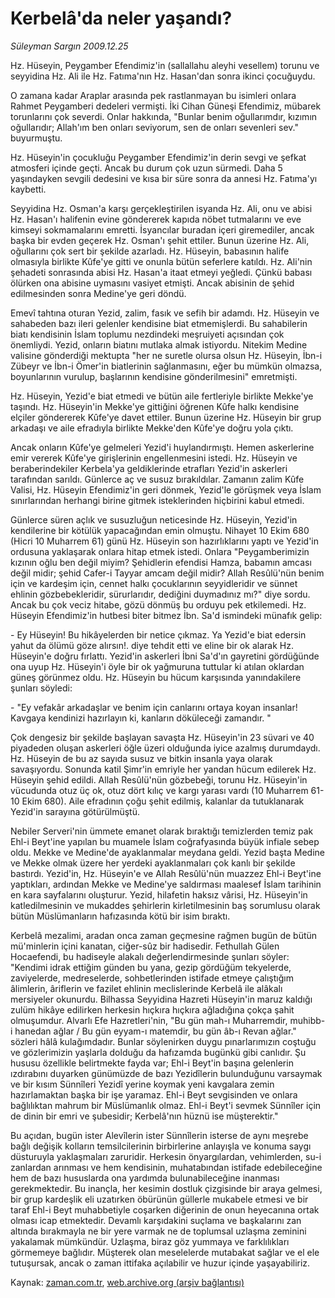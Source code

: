 # Kerbelâ'da neler yaşandı?

*Süleyman Sargın 2009.12.25*

<tr><td class="metin" colspan="2" style="padding-top: 20px; padding-left: 5px; ">Hz. Hüseyin, Peygamber Efendimiz'in  (sallallahu aleyhi vesellem) torunu ve seyyidina Hz. Ali ile Hz. Fatıma'nın Hz. Hasan'dan sonra ikinci çocuğuydu.</td></tr><tr><td class="metin" colspan="2" style="padding-top: 20px; padding-left: 5px; "><p>O zamana kadar Araplar arasında pek rastlanmayan bu isimleri onlara Rahmet Peygamberi dedeleri vermişti. İki Cihan Güneşi Efendimiz, mübarek torunlarını çok severdi. Onlar hakkında, "Bunlar benim oğullarımdır, kızımın oğullarıdır; Allah'ım ben onları seviyorum, sen de onları sevenleri sev." buyurmuştu.
<p>Hz. Hüseyin'in çocukluğu Peygamber Efendimiz'in derin sevgi ve şefkat atmosferi içinde geçti. Ancak bu durum çok uzun sürmedi. Daha 5 yaşındayken sevgili dedesini ve kısa bir süre sonra da annesi Hz. Fatıma'yı kaybetti.
<p>Seyyidina Hz. Osman'a karşı gerçekleştirilen isyanda Hz. Ali, onu ve abisi Hz. Hasan'ı halifenin evine göndererek kapıda nöbet tutmalarını ve eve kimseyi sokmamalarını emretti. İsyancılar buradan içeri giremediler, ancak başka bir evden geçerek Hz. Osman'ı şehit ettiler. Bunun üzerine Hz. Ali, oğullarını çok sert bir şekilde azarladı. Hz. Hüseyin, babasının halife olmasıyla birlikte Kûfe'ye gitti ve onunla bütün seferlere katıldı. Hz. Ali'nin şehadeti sonrasında abisi Hz. Hasan'a itaat etmeyi yeğledi. Çünkü babası ölürken ona abisine uymasını vasiyet etmişti. Ancak abisinin de şehid edilmesinden sonra Medine'ye geri döndü.
<p>Emevî tahtına oturan Yezid, zalim, fasık ve sefih bir adamdı. Hz. Hüseyin ve sahabeden bazı ileri gelenler kendisine biat etmemişlerdi. Bu sahabilerin biatı kendisinin İslam toplumu nezdindeki meşruiyeti açısından çok önemliydi. Yezid, onların biatını mutlaka almak istiyordu. Nitekim Medine valisine gönderdiği mektupta "her ne suretle olursa olsun Hz. Hüseyin, İbn-i Zübeyr ve İbn-i Ömer'in biatlerinin sağlanmasını, eğer bu mümkün olmazsa, boyunlarının vurulup, başlarının kendisine gönderilmesini" emretmişti.
<p>Hz. Hüseyin, Yezid'e biat etmedi ve bütün aile fertleriyle birlikte Mekke'ye taşındı. Hz. Hüseyin'in Mekke'ye gittiğini öğrenen Kûfe halkı kendisine elçiler göndererek Kûfe'ye davet ettiler. Bunun üzerine Hz. Hüseyin bir grup arkadaşı ve aile efradıyla birlikte Mekke'den Kûfe'ye doğru yola çıktı.
<p>Ancak onların Kûfe'ye gelmeleri Yezid'i huylandırmıştı. Hemen askerlerine emir vererek Kûfe'ye girişlerinin engellenmesini istedi. Hz. Hüseyin ve beraberindekiler Kerbela'ya geldiklerinde etrafları Yezid'in askerleri tarafından sarıldı. Günlerce aç ve susuz bırakıldılar. Zamanın zalim Kûfe Valisi, Hz. Hüseyin Efendimiz'in geri dönmek, Yezid'le görüşmek veya İslam sınırlarından herhangi birine gitmek isteklerinden hiçbirini kabul etmedi.
<p>Günlerce süren açlık ve susuzluğun neticesinde Hz. Hüseyin, Yezid'in kendilerine bir kötülük yapacağından emin olmuştu. Nihayet 10 Ekim 680 (Hicri 10 Muharrem 61) günü Hz. Hüseyin son hazırlıklarını yaptı ve Yezid'in ordusuna yaklaşarak onlara hitap etmek istedi. Onlara "Peygamberimizin kızının oğlu ben değil miyim? Şehidlerin efendisi Hamza, babamın amcası değil midir; şehid Cafer-i Tayyar amcam değil midir? Allah Resûlü'nün benim için ve kardeşim için, cennet halkı çocuklarının seyyidleridir ve sünnet ehlinin gözbebekleridir, sürurlarıdır, dediğini duymadınız mı?" diye sordu. Ancak bu çok veciz hitabe, gözü dönmüş bu orduyu pek etkilemedi. Hz. Hüseyin Efendimiz'in hutbesi biter bitmez İbn. Sa'd ismindeki münafık gelip:
<p>- Ey Hüseyin! Bu hikâyelerden bir netice çıkmaz. Ya Yezid'e biat edersin yahut da ölümü göze alırsın!. diye tehdit etti ve eline bir ok alarak Hz. Hüseyin'e doğru fırlattı. Yezid'in askerleri İbni Sa'd'ın gayretini gördüğünde ona uyup Hz. Hüseyin'i öyle bir ok yağmuruna tuttular ki atılan oklardan güneş görünmez oldu. Hz. Hüseyin bu hücum karşısında yanındakilere şunları söyledi:
<p>- "Ey vefakâr arkadaşlar ve benim için canlarını ortaya koyan insanlar! Kavgaya kendinizi hazırlayın ki, kanların döküleceği zamandır. "
<p>Çok dengesiz bir şekilde başlayan savaşta Hz. Hüseyin'in 23 süvari ve 40 piyadeden oluşan askerleri öğle üzeri olduğunda iyice azalmış durumdaydı. Hz. Hüseyin de bu az sayıda susuz ve bitkin insanla yaya olarak savaşıyordu. Sonunda katil Şimr'in emriyle her yandan hücum edilerek Hz. Hüseyin şehid edildi. Allah Resûlü'nün gözbebeği, torunu Hz. Hüseyin'in vücudunda otuz üç ok, otuz dört kılıç ve kargı yarası vardı (10 Muharrem 61-10 Ekim 680). Aile efradının çoğu şehit edilmiş, kalanlar da tutuklanarak Yezid'in sarayına götürülmüştü.
<p>Nebiler Serveri'nin ümmete emanet olarak bıraktığı temizlerden temiz pak Ehl-i Beyt'ine yapılan bu muamele İslam coğrafyasında büyük infiale sebep oldu. Mekke ve Medine'de ayaklanmalar meydana geldi. Yezid başta Medine ve Mekke olmak üzere her yerdeki ayaklanmaları çok kanlı bir şekilde bastırdı. Yezid'in, Hz. Hüseyin'e ve Allah Resûlü'nün muazzez Ehl-i Beyt'ine yaptıkları, ardından Mekke ve Medine'ye saldırması maalesef İslam tarihinin en kara sayfalarını oluşturur. Yezid, hilafetin haksız vârisi, Hz. Hüseyin'in katledilmesinin ve mukaddes şehirlerin kirletilmesinin baş sorumlusu olarak bütün Müslümanların hafızasında kötü bir isim bıraktı.
<p>Kerbelâ mezalimi, aradan onca zaman geçmesine rağmen bugün de bütün mü'minlerin içini kanatan, ciğer-sûz bir hadisedir. Fethullah Gülen Hocaefendi, bu hadiseyle alakalı değerlendirmesinde şunları söyler: "Kendimi idrak ettiğim günden bu yana, gezip gördüğüm tekyelerde, zaviyelerde, medreselerde, sohbetlerinden istifade etmeye çalıştığım âlimlerin, âriflerin ve fazilet ehlinin meclislerinde Kerbelâ ile alâkalı mersiyeler okunurdu. Bilhassa Seyyidina Hazreti Hüseyin'in maruz kaldığı zulüm hikâye edilirken herkesin hıçkıra hıçkıra ağladığına çokça şahit olmuşumdur. Alvarlı Efe Hazretleri'nin, "Bu gün mah-ı Muharremdir, muhibb-i hanedan ağlar / Bu gün eyyam-ı matemdir, bu gün âb-ı Revan ağlar." sözleri hâlâ kulağımdadır. Bunlar söylenirken duygu pınarlarımızın coştuğu ve gözlerimizin yaşlarla dolduğu da hafızamda bugünkü gibi canlıdır. Şu hususu özellikle belirtmekte fayda var; Ehl-i Beyt'in başına gelenlerin ızdırabını duyarken günümüzde de bazı Yezidîlerin bulunduğunu varsaymak ve bir kısım Sünnîleri Yezidî yerine koymak yeni kavgalara zemin hazırlamaktan başka bir işe yaramaz. Ehl-i Beyt sevgisinden ve onlara bağlılıktan mahrum bir Müslümanlık olmaz. Ehl-i Beyt'i sevmek Sünnîler için de dinin bir emri ve şubesidir; Kerbelâ'nın hüznü ise müşterektir."
<p>Bu açıdan, bugün ister Alevîlerin ister Sünnîlerin isterse de aynı meşrebe bağlı değişik kolların temsilcilerinin birbirlerine anlayışla ve konuma saygı düsturuyla yaklaşmaları zaruridir. Herkesin önyargılardan, vehimlerden, su-i zanlardan arınması ve hem kendisinin, muhatabından istifade edebileceğine hem de bazı hususlarda ona yardımda bulunabileceğine inanması gerekmektedir. Bu inançla, her kesimin dostluk çizgisinde bir araya gelmesi, bir grup kardeşlik eli uzatırken öbürünün güllerle mukabele etmesi ve bir taraf Ehl-i Beyt muhabbetiyle coşarken diğerinin de onun heyecanına ortak olması icap etmektedir. Devamlı karşıdakini suçlama ve başkalarını zan altında bırakmayla ne bir yere varmak ne de toplumsal uzlaşma zeminini yakalamak mümkündür. Uzlaşma, biraz göz yummaya ve farklılıkları görmemeye bağlıdır. Müşterek olan meselelerde mutabakat sağlar ve el ele tutuşursak, ancak o zaman ittifaka açılabilir ve huzur içinde yaşayabiliriz.<br/></p></p></p></p></p></p></p></p></p></p></p></p></p></td></tr>

Kaynak: [zaman.com.tr](http://zaman.com.tr/yazar.do?yazino=931522), [web.archive.org (arşiv bağlantısı)](http://web.archive.org/web/20100204235353/http://www.zaman.com.tr:80/yazar.do?yazino=931522)
